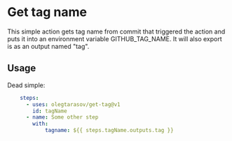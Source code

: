 # Get tag name

This simple action gets tag name from commit that triggered the action and puts it into an environment variable GITHUB_TAG_NAME.  It will also export is as an output
named "tag".

## Usage

Dead simple:

```yaml
    steps:
      - uses: olegtarasov/get-tag@v1
        id: tagName
      - name: Some other step
        with:
            tagname: ${{ steps.tagName.outputs.tag }}
```
